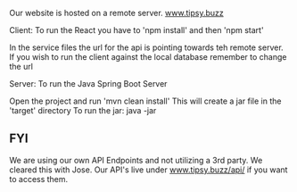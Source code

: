 Our website is hosted on a remote server. 
www.tipsy.buzz

Client:
To run the React you have to 'npm install' and then 'npm start'

In the service files the url for the api is pointing towards teh remote server.
If you wish to run the client against the local database remember to change the url

Server:
To run the Java Spring Boot Server

Open the project and run 'mvn clean install'
This will create a jar file in the 'target' directory
To run the jar:
java -jar <file path to jar>
  
## FYI
We are using our own API Endpoints and not utilizing a 3rd party. We cleared this with Jose.
Our API's live under www.tipsy.buzz/api/ if you want to access them. 
  

